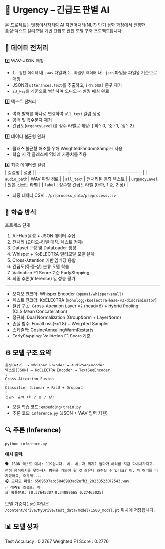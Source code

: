 # 🚨 Urgency – 긴급도 판별 AI

본 프로젝트는 멋쟁이사자처럼 AI 자연어처리(NLP) 단기 심화 과정에서 진행한  
음성·텍스트 멀티모달 기반 긴급도 판단 모델 구축 프로젝트입니다.

## 🧩 데이터 전처리

1️⃣ WAV–JSON 매칭  
- `1. 원천 데이터` 내 `.wav` 파일과 `2. 라벨링 데이터` 내 `.json` 파일을 파일명 기준으로 매칭  
- JSON의 `utterances.text`를 추출하고, `[개인정보]` 문구 제거  
- `id_key`를 기준으로 병합하여 오디오–라벨링 매칭 완료

2️⃣ 텍스트 전처리  
- 여러 발화를 하나로 연결하여 `all_text` 컬럼 생성  
- 공백 및 특수문자 제거  
- 긴급도(`urgencyLevel`)를 정수 라벨로 매핑: {'하': 0, '중': 1, '상': 2}

3️⃣ 데이터 불균형 완화  
- 클래스 불균형 해소를 위해 WeightedRandomSampler 사용  
- 학습 시 각 클래스에 역비례 가중치를 적용

4️⃣ 최종 데이터셋 컬럼  
| 컬럼명 | 설명 |
|----------------|-------------------------------------|
| `audio_path`   | WAV 파일 경로                        |
| `all_text`     | 전처리된 통합 텍스트                  |
| `urgencyLevel` | 원본 긴급도 라벨                      |
| `label`        | 정수형 긴급도 라벨 (0:하, 1:중, 2:상) |

- 최종 데이터 CSV: `./preprocess_data/preprocess.csv`

## 🧠 학습 방식

프로세스 단계
1. AI-Hub 음성 + JSON 데이터 수집  
2. 전처리 (오디오–라벨 매칭, 텍스트 정제)  
3. Dataset 구성 및 DataLoader 생성  
4. Whisper + KoELECTRA 멀티모달 모델 설계  
5. Cross-Attention 기반 임베딩 융합  
6. 긴급도(하·중·상) 분류 모델 학습  
7. Validation F1 Score 기준 EarlyStopping  
8. 최종 추론(Inference) 및 성능 평가

---

- 오디오 인코더: Whisper Encoder (`openai/whisper-small`)  
- 텍스트 인코더: KoELECTRA (`monologg/koelectra-base-v3-discriminator`)  
- 결합 구조: Cross-Attention Layer ×2 (head=8) + Hybrid Pooling (CLS·Mean Concatenation)  
- 정규화: Dual Normalization (GroupNorm + LayerNorm)  
- 손실 함수: FocalLoss(γ=1.8) + Weighted Sampler  
- 스케줄러: CosineAnnealingWarmRestarts  
- EarlyStopping: Validation F1 Score 기준


## ⚙️ 모델 구조 요약

```
음성(WAV)  → Whisper Encoder → AudioSeqEncoder
텍스트(JSON) → KoELECTRA Encoder → TextSeqEncoder
↓
Cross-Attention Fusion
↓
Classifier (Linear + ReLU + Dropout)
↓
긴급도 출력 (하 / 중 / 상)
```

- 모델 학습 코드: `embedding+train.py`  
- 추론 코드: `inference.py` (JSON + WAV 입력 지원)

## 🔍 추론 (Inference)

```bash
python inference.py
```

**예시 출력:**
```
🗣️ JSON 텍스트 예시: 119입니다. 네. 네, 저 뭐지? 엄마가 허리를 지금 다치셔가지고. 전혀 움직이지를 못하셔서 병원을 가봐야 될 것 같은데 와주실 수 있나요? 어. 뭐 허리를 다치셨어요, 어떻게 ...
🎧 오디오 파일: 6509537abc5846983ad2efb3_20230523072543.wav
✅ 예측된 긴급도: 하
📊 확률분포: [0.37645307 0.34889665 0.27465025]
```

모델 가중치(`.pt`) 파일은 `/content/drive/MyDrive/test_data/model/1500_model.pt` 위치에 저장됩니다.

## 📊 모델 성과

Test Accuracy     : 0.2767
Weighted F1 Score : 0.2776 
